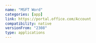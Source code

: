 ```yaml
---
name: "MSFT Word"
categories: [app]
link: https://portal.office.com/Account
compatibility: native
versionFrom: "2308"
type: applications
---
```


